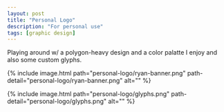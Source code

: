 ```yaml
---
layout: post
title: "Personal Logo"
description: "For personal use"
tags: [graphic design]
---
```


Playing around w/ a polygon-heavy design and a color palatte I enjoy and also some custom glyphs.

{% include image.html path="personal-logo/ryan-banner.png" path-detail="personal-logo/ryan-banner.png" alt="" %}

{% include image.html path="personal-logo/glyphs.png" path-detail="personal-logo/glyphs.png" alt="" %}